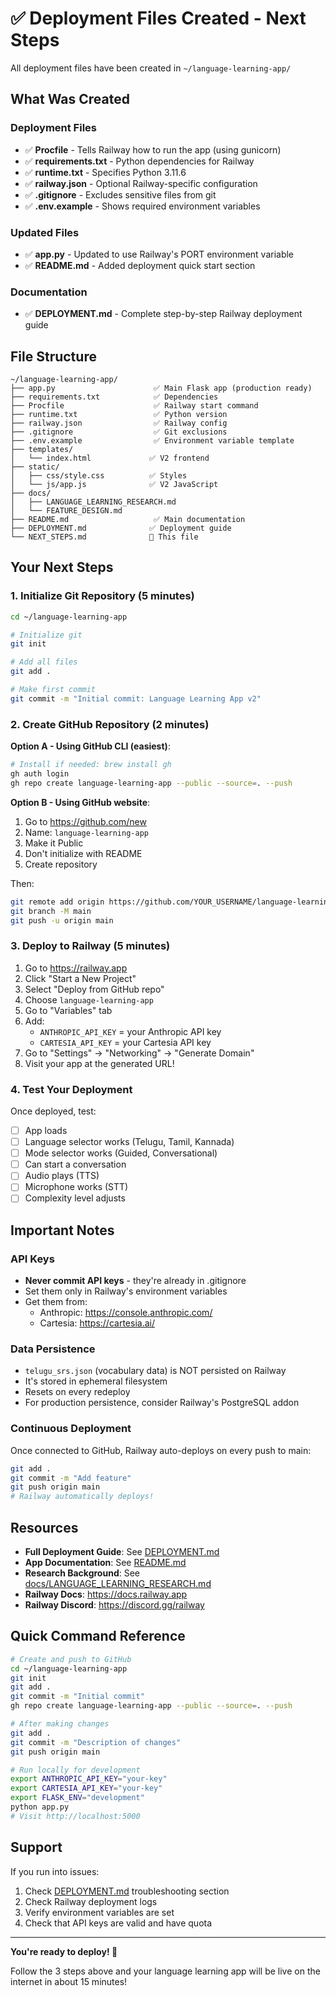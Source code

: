 # ✅ Deployment Files Created - Next Steps

All deployment files have been created in `~/language-learning-app/`

## What Was Created

### Deployment Files
- ✅ **Procfile** - Tells Railway how to run the app (using gunicorn)
- ✅ **requirements.txt** - Python dependencies for Railway
- ✅ **runtime.txt** - Specifies Python 3.11.6
- ✅ **railway.json** - Optional Railway-specific configuration
- ✅ **.gitignore** - Excludes sensitive files from git
- ✅ **.env.example** - Shows required environment variables

### Updated Files
- ✅ **app.py** - Updated to use Railway's PORT environment variable
- ✅ **README.md** - Added deployment quick start section

### Documentation
- ✅ **DEPLOYMENT.md** - Complete step-by-step Railway deployment guide

## File Structure

```
~/language-learning-app/
├── app.py                      ✅ Main Flask app (production ready)
├── requirements.txt            ✅ Dependencies
├── Procfile                    ✅ Railway start command
├── runtime.txt                 ✅ Python version
├── railway.json                ✅ Railway config
├── .gitignore                  ✅ Git exclusions
├── .env.example                ✅ Environment variable template
├── templates/
│   └── index.html             ✅ V2 frontend
├── static/
│   ├── css/style.css          ✅ Styles
│   └── js/app.js              ✅ V2 JavaScript
├── docs/
│   ├── LANGUAGE_LEARNING_RESEARCH.md
│   └── FEATURE_DESIGN.md
├── README.md                   ✅ Main documentation
├── DEPLOYMENT.md              ✅ Deployment guide
└── NEXT_STEPS.md              📄 This file
```

## Your Next Steps

### 1. Initialize Git Repository (5 minutes)

```bash
cd ~/language-learning-app

# Initialize git
git init

# Add all files
git add .

# Make first commit
git commit -m "Initial commit: Language Learning App v2"
```

### 2. Create GitHub Repository (2 minutes)

**Option A - Using GitHub CLI (easiest)**:
```bash
# Install if needed: brew install gh
gh auth login
gh repo create language-learning-app --public --source=. --push
```

**Option B - Using GitHub website**:
1. Go to https://github.com/new
2. Name: `language-learning-app`
3. Make it Public
4. Don't initialize with README
5. Create repository

Then:
```bash
git remote add origin https://github.com/YOUR_USERNAME/language-learning-app.git
git branch -M main
git push -u origin main
```

### 3. Deploy to Railway (5 minutes)

1. Go to https://railway.app
2. Click "Start a New Project"
3. Select "Deploy from GitHub repo"
4. Choose `language-learning-app`
5. Go to "Variables" tab
6. Add:
   - `ANTHROPIC_API_KEY` = your Anthropic API key
   - `CARTESIA_API_KEY` = your Cartesia API key
7. Go to "Settings" → "Networking" → "Generate Domain"
8. Visit your app at the generated URL!

### 4. Test Your Deployment

Once deployed, test:
- [ ] App loads
- [ ] Language selector works (Telugu, Tamil, Kannada)
- [ ] Mode selector works (Guided, Conversational)
- [ ] Can start a conversation
- [ ] Audio plays (TTS)
- [ ] Microphone works (STT)
- [ ] Complexity level adjusts

## Important Notes

### API Keys
- **Never commit API keys** - they're already in .gitignore
- Set them only in Railway's environment variables
- Get them from:
  - Anthropic: https://console.anthropic.com/
  - Cartesia: https://cartesia.ai/

### Data Persistence
- `telugu_srs.json` (vocabulary data) is NOT persisted on Railway
- It's stored in ephemeral filesystem
- Resets on every redeploy
- For production persistence, consider Railway's PostgreSQL addon

### Continuous Deployment
Once connected to GitHub, Railway auto-deploys on every push to main:
```bash
git add .
git commit -m "Add feature"
git push origin main
# Railway automatically deploys!
```

## Resources

- **Full Deployment Guide**: See [DEPLOYMENT.md](DEPLOYMENT.md)
- **App Documentation**: See [README.md](README.md)
- **Research Background**: See [docs/LANGUAGE_LEARNING_RESEARCH.md](docs/LANGUAGE_LEARNING_RESEARCH.md)
- **Railway Docs**: https://docs.railway.app
- **Railway Discord**: https://discord.gg/railway

## Quick Command Reference

```bash
# Create and push to GitHub
cd ~/language-learning-app
git init
git add .
git commit -m "Initial commit"
gh repo create language-learning-app --public --source=. --push

# After making changes
git add .
git commit -m "Description of changes"
git push origin main

# Run locally for development
export ANTHROPIC_API_KEY="your-key"
export CARTESIA_API_KEY="your-key"
export FLASK_ENV="development"
python app.py
# Visit http://localhost:5000
```

## Support

If you run into issues:
1. Check [DEPLOYMENT.md](DEPLOYMENT.md) troubleshooting section
2. Check Railway deployment logs
3. Verify environment variables are set
4. Check that API keys are valid and have quota

---

**You're ready to deploy! 🚀**

Follow the 3 steps above and your language learning app will be live on the internet in about 15 minutes!
